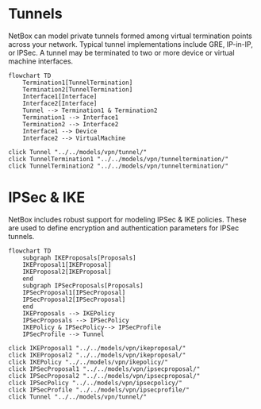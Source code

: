 # Tunnels

NetBox can model private tunnels formed among virtual termination points across your network. Typical tunnel implementations include GRE, IP-in-IP, or IPSec. A tunnel may be terminated to two or more device or virtual machine interfaces.

```mermaid
flowchart TD
    Termination1[TunnelTermination]
    Termination2[TunnelTermination]
    Interface1[Interface]
    Interface2[Interface]
    Tunnel --> Termination1 & Termination2
    Termination1 --> Interface1
    Termination2 --> Interface2
    Interface1 --> Device
    Interface2 --> VirtualMachine

click Tunnel "../../models/vpn/tunnel/"
click TunnelTermination1 "../../models/vpn/tunneltermination/"
click TunnelTermination2 "../../models/vpn/tunneltermination/"
```

# IPSec & IKE

NetBox includes robust support for modeling IPSec & IKE policies. These are used to define encryption and authentication parameters for IPSec tunnels.

```mermaid
flowchart TD
    subgraph IKEProposals[Proposals]
    IKEProposal1[IKEProposal]
    IKEProposal2[IKEProposal]
    end
    subgraph IPSecProposals[Proposals]
    IPSecProposal1[IPSecProposal]
    IPSecProposal2[IPSecProposal]
    end
    IKEProposals --> IKEPolicy
    IPSecProposals --> IPSecPolicy
    IKEPolicy & IPSecPolicy--> IPSecProfile
    IPSecProfile --> Tunnel

click IKEProposal1 "../../models/vpn/ikeproposal/"
click IKEProposal2 "../../models/vpn/ikeproposal/"
click IKEPolicy "../../models/vpn/ikepolicy/"
click IPSecProposal1 "../../models/vpn/ipsecproposal/"
click IPSecProposal2 "../../models/vpn/ipsecproposal/"
click IPSecPolicy "../../models/vpn/ipsecpolicy/"
click IPSecProfile "../../models/vpn/ipsecprofile/"
click Tunnel "../../models/vpn/tunnel/"
```

